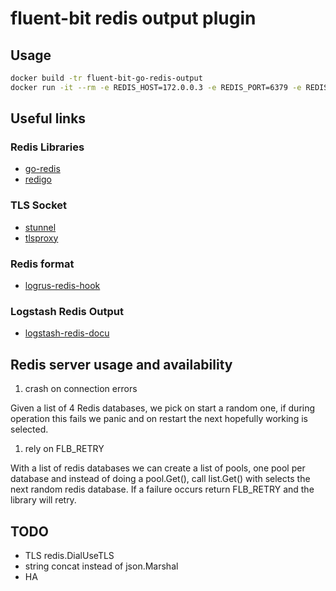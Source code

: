 # fluent-bit redis output plugin

## Usage

```bash
docker build -tr fluent-bit-go-redis-output
docker run -it --rm -e REDIS_HOST=172.0.0.3 -e REDIS_PORT=6379 -e REDIS_KEY=eskey fluent-bit-go-redis-output
```

## Useful links

### Redis Libraries

- [go-redis](https://github.com/go-redis/redis)
- [redigo](https://github.com/garyburd/redigo)


### TLS Socket

- [stunnel](https://github.com/liudanking/stunnel)
- [tlsproxy](https://github.com/getlantern/tlsproxy/blob/master/tlsproxy.go)

### Redis format

- [logrus-redis-hook](https://github.com/rogierlommers/logrus-redis-hook/blob/master/logrus_redis.go)

### Logstash Redis Output

- [logstash-redis-docu](https://github.com/logstash-plugins/logstash-output-redis/blob/master/docs/index.asciidoc)

## Redis server usage and availability

1. crash on connection errors

Given a list of 4 Redis databases, we pick on start a random one, if during operation this fails we panic and on restart the next hopefully working is selected.

1. rely on FLB_RETRY

With a list of redis databases we can create a list of pools, one pool per database and instead of doing a pool.Get(), call list.Get() with selects the next random redis database. If a failure occurs return FLB_RETRY and the library will retry.

## TODO

- TLS redis.DialUseTLS
- string concat instead of json.Marshal
- HA

